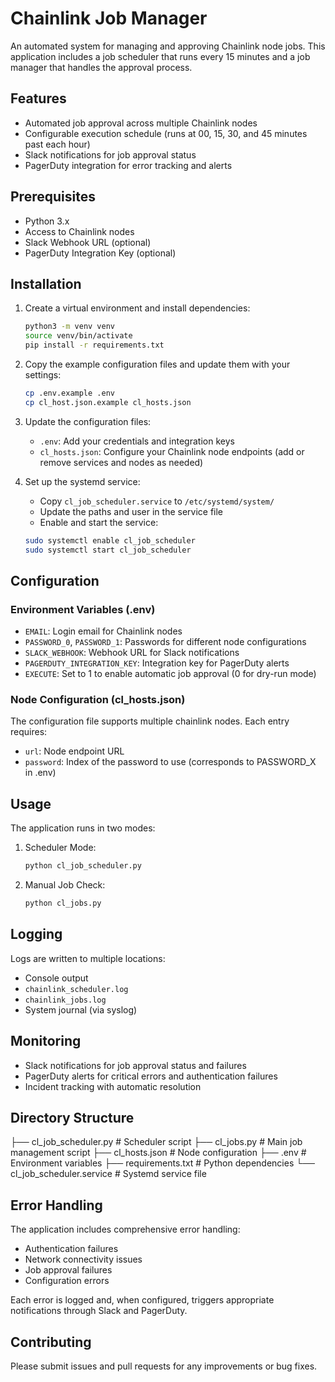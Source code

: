 # Chainlink Job Manager

An automated system for managing and approving Chainlink node jobs. This application includes a job scheduler that runs every 15 minutes and a job manager that handles the approval process.

## Features

- Automated job approval across multiple Chainlink nodes
- Configurable execution schedule (runs at 00, 15, 30, and 45 minutes past each hour)
- Slack notifications for job approval status
- PagerDuty integration for error tracking and alerts

## Prerequisites

- Python 3.x
- Access to Chainlink nodes
- Slack Webhook URL (optional)
- PagerDuty Integration Key (optional)

## Installation

1. Create a virtual environment and install dependencies:
   ```bash
   python3 -m venv venv
   source venv/bin/activate
   pip install -r requirements.txt
   ```

2. Copy the example configuration files and update them with your settings:
   ```bash
   cp .env.example .env
   cp cl_host.json.example cl_hosts.json
   ```

3. Update the configuration files:
   - `.env`: Add your credentials and integration keys
   - `cl_hosts.json`: Configure your Chainlink node endpoints (add or remove services and nodes as needed)

4. Set up the systemd service:
   - Copy `cl_job_scheduler.service` to `/etc/systemd/system/`
   - Update the paths and user in the service file
   - Enable and start the service:
   ```bash
   sudo systemctl enable cl_job_scheduler
   sudo systemctl start cl_job_scheduler
   ```

## Configuration

### Environment Variables (.env)

- `EMAIL`: Login email for Chainlink nodes
- `PASSWORD_0`, `PASSWORD_1`: Passwords for different node configurations
- `SLACK_WEBHOOK`: Webhook URL for Slack notifications
- `PAGERDUTY_INTEGRATION_KEY`: Integration key for PagerDuty alerts
- `EXECUTE`: Set to 1 to enable automatic job approval (0 for dry-run mode)

### Node Configuration (cl_hosts.json)

The configuration file supports multiple chainlink nodes. Each entry requires:
- `url`: Node endpoint URL
- `password`: Index of the password to use (corresponds to PASSWORD_X in .env)

## Usage

The application runs in two modes:

1. Scheduler Mode:
   ```bash
   python cl_job_scheduler.py
   ```

2. Manual Job Check:
   ```bash
   python cl_jobs.py
   ```

## Logging

Logs are written to multiple locations:
- Console output
- `chainlink_scheduler.log`
- `chainlink_jobs.log`
- System journal (via syslog)

## Monitoring

- Slack notifications for job approval status and failures
- PagerDuty alerts for critical errors and authentication failures
- Incident tracking with automatic resolution

## Directory Structure
├── cl_job_scheduler.py # Scheduler script
├── cl_jobs.py # Main job management script
├── cl_hosts.json # Node configuration
├── .env # Environment variables
├── requirements.txt # Python dependencies
└── cl_job_scheduler.service # Systemd service file

## Error Handling

The application includes comprehensive error handling:
- Authentication failures
- Network connectivity issues
- Job approval failures
- Configuration errors

Each error is logged and, when configured, triggers appropriate notifications through Slack and PagerDuty.

## Contributing

Please submit issues and pull requests for any improvements or bug fixes.